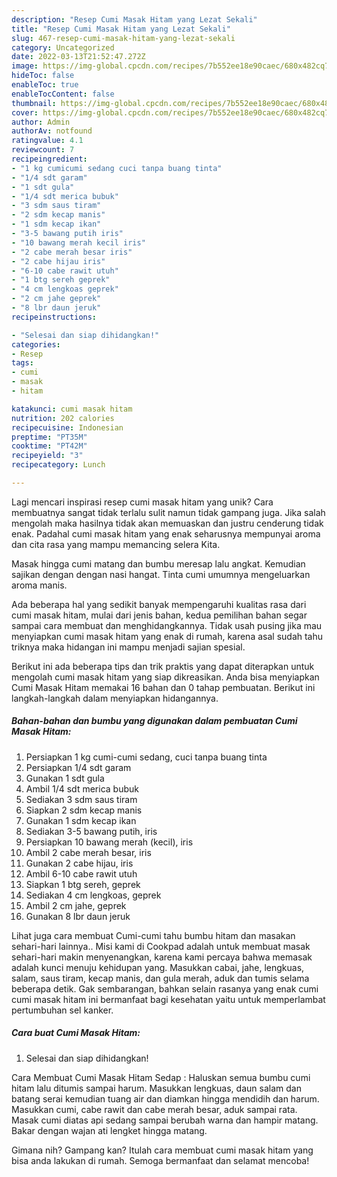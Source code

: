 ```yaml
---
description: "Resep Cumi Masak Hitam yang Lezat Sekali"
title: "Resep Cumi Masak Hitam yang Lezat Sekali"
slug: 467-resep-cumi-masak-hitam-yang-lezat-sekali
category: Uncategorized
date: 2022-03-13T21:52:47.272Z
image: https://img-global.cpcdn.com/recipes/7b552ee18e90caec/680x482cq70/cumi-masak-hitam-foto-resep-utama.jpg
hideToc: false
enableToc: true
enableTocContent: false
thumbnail: https://img-global.cpcdn.com/recipes/7b552ee18e90caec/680x482cq70/cumi-masak-hitam-foto-resep-utama.jpg
cover: https://img-global.cpcdn.com/recipes/7b552ee18e90caec/680x482cq70/cumi-masak-hitam-foto-resep-utama.jpg
author: Admin
authorAv: notfound
ratingvalue: 4.1
reviewcount: 7
recipeingredient:
- "1 kg cumicumi sedang cuci tanpa buang tinta"
- "1/4 sdt garam"
- "1 sdt gula"
- "1/4 sdt merica bubuk"
- "3 sdm saus tiram"
- "2 sdm kecap manis"
- "1 sdm kecap ikan"
- "3-5 bawang putih iris"
- "10 bawang merah kecil iris"
- "2 cabe merah besar iris"
- "2 cabe hijau iris"
- "6-10 cabe rawit utuh"
- "1 btg sereh geprek"
- "4 cm lengkoas geprek"
- "2 cm jahe geprek"
- "8 lbr daun jeruk"
recipeinstructions:

- "Selesai dan siap dihidangkan!"
categories:
- Resep
tags:
- cumi
- masak
- hitam

katakunci: cumi masak hitam 
nutrition: 202 calories
recipecuisine: Indonesian
preptime: "PT35M"
cooktime: "PT42M"
recipeyield: "3"
recipecategory: Lunch

---
```





Lagi mencari inspirasi resep cumi masak hitam yang unik? Cara membuatnya sangat tidak terlalu sulit namun tidak gampang juga. Jika salah mengolah maka hasilnya tidak akan memuaskan dan justru cenderung tidak enak. Padahal cumi masak hitam yang enak seharusnya mempunyai aroma dan cita rasa yang mampu memancing selera Kita.





Masak hingga cumi matang dan bumbu meresap lalu angkat. Kemudian sajikan dengan dengan nasi hangat. Tinta cumi umumnya mengeluarkan aroma manis.

Ada beberapa hal yang sedikit banyak mempengaruhi kualitas rasa dari cumi masak hitam, mulai dari jenis bahan, kedua pemilihan bahan segar sampai cara membuat dan menghidangkannya. Tidak usah pusing jika mau menyiapkan cumi masak hitam yang enak di rumah, karena asal sudah tahu triknya maka hidangan ini mampu menjadi sajian spesial.






Berikut ini ada beberapa tips dan trik praktis yang dapat diterapkan untuk mengolah cumi masak hitam yang siap dikreasikan. Anda bisa menyiapkan Cumi Masak Hitam memakai 16 bahan dan 0 tahap pembuatan. Berikut ini langkah-langkah dalam menyiapkan hidangannya.

<!--inarticleads1-->

##### Bahan-bahan dan bumbu yang digunakan dalam pembuatan Cumi Masak Hitam:

1. Persiapkan 1 kg cumi-cumi sedang, cuci tanpa buang tinta
1. Persiapkan 1/4 sdt garam
1. Gunakan 1 sdt gula
1. Ambil 1/4 sdt merica bubuk
1. Sediakan 3 sdm saus tiram
1. Siapkan 2 sdm kecap manis
1. Gunakan 1 sdm kecap ikan
1. Sediakan 3-5 bawang putih, iris
1. Persiapkan 10 bawang merah (kecil), iris
1. Ambil 2 cabe merah besar, iris
1. Gunakan 2 cabe hijau, iris
1. Ambil 6-10 cabe rawit utuh
1. Siapkan 1 btg sereh, geprek
1. Sediakan 4 cm lengkoas, geprek
1. Ambil 2 cm jahe, geprek
1. Gunakan 8 lbr daun jeruk


Lihat juga cara membuat Cumi-cumi tahu bumbu hitam dan masakan sehari-hari lainnya.. Misi kami di Cookpad adalah untuk membuat masak sehari-hari makin menyenangkan, karena kami percaya bahwa memasak adalah kunci menuju kehidupan yang. Masukkan cabai, jahe, lengkuas, salam, saus tiram, kecap manis, dan gula merah, aduk dan tumis selama beberapa detik. Gak sembarangan, bahkan selain rasanya yang enak cumi cumi masak hitam ini bermanfaat bagi kesehatan yaitu untuk memperlambat pertumbuhan sel kanker. 

<!--inarticleads2-->

##### Cara buat Cumi Masak Hitam:


1. Selesai dan siap dihidangkan!

Cara Membuat Cumi Masak Hitam Sedap : Haluskan semua bumbu cumi hitam lalu ditumis sampai harum. Masukkan lengkuas, daun salam dan batang serai kemudian tuang air dan diamkan hingga mendidih dan harum. Masukkan cumi, cabe rawit dan cabe merah besar, aduk sampai rata. Masak cumi diatas api sedang sampai berubah warna dan hampir matang. Bakar dengan wajan ati lengket hingga matang. 

Gimana nih? Gampang kan? Itulah cara membuat cumi masak hitam yang bisa anda lakukan di rumah. Semoga bermanfaat dan selamat mencoba!
